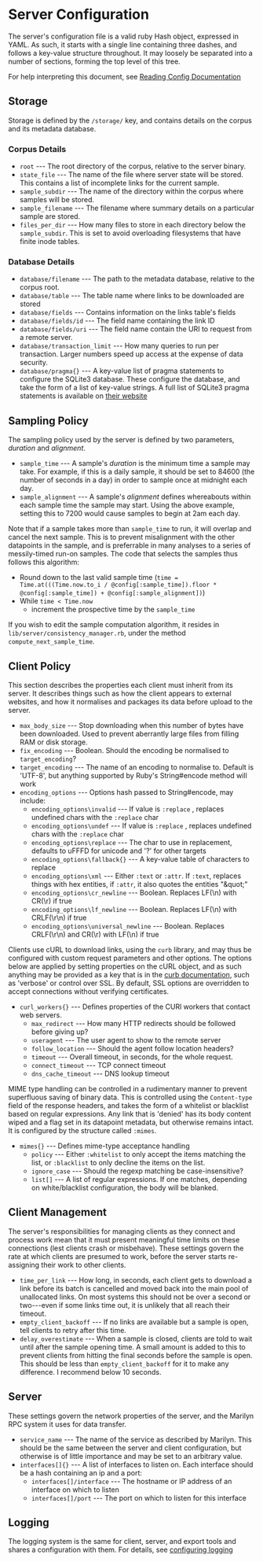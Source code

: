 Server Configuration
====================
The server's configuration file is a valid ruby Hash object, expressed in YAML.  As such, it starts with a single line containing three dashes, and follows a key-value structure throughout.  It may loosely be separated into a number of sections, forming the top level of this tree.

For help interpreting this document, see [Reading Config Documentation](config_docs.html)

Storage
-------
Storage is defined by the `/storage/` key, and contains details on the corpus and its metadata database.

### Corpus Details

 * `root`            --- The root directory of the corpus, relative to the server binary.
 * `state_file`      --- The name of the file where server state will be stored.  This contains a list of incomplete links for the current sample.
 * `sample_subdir`   --- The name of the directory within the corpus where samples will be stored.
 * `sample_filename` --- The filename where summary details on a particular sample are stored.
 * `files_per_dir`   --- How many files to store in each directory below the `sample_subdir`.  This is set to avoid overloading filesystems that have finite inode tables.

### Database Details

 * `database/filename`          --- The path to the metadata database, relative to the corpus root.
 * `database/table`             --- The table name where links to be downloaded are stored
 * `database/fields`            --- Contains information on the links table's fields
 * `database/fields/id`         --- The field name containing the link ID
 * `database/fields/uri`        --- The field name contain the URI to request from a remote server.
 * `database/transaction_limit` --- How many queries to run per transaction.  Larger numbers speed up access at the expense of data security.
 * `database/pragma{}`          --- A key-value list of pragma statements to configure the SQLite3 database.  These configure the database, and take the form of a list of key-value strings.  A full list of SQLite3 pragma statements is available on [their website](http://www.sqlite.org/pragma.html)


Sampling Policy
---------------
The sampling policy used by the server is defined by two parameters, *duration* and *alignment*.  

 * `sample_time` --- A sample's *duration* is the minimum time a sample may take.  For example, if this is a daily sample, it should be set to 84600 (the number of seconds in a day) in order to sample once at midnight each day.
 * `sample_alignment` --- A sample's *alignment* defines whereabouts within each sample time the sample may start.  Using the above example, setting this to 7200 would cause samples to begin at 2am each day.

Note that if a sample takes more than `sample_time` to run, it will overlap and cancel the next sample.  This is to prevent misalignment with the other datapoints in the sample, and is preferrable in many analyses to a series of messily-timed run-on samples.  The code that selects the samples thus follows this algorithm:

 * Round down to the last valid sample time (`time = Time.at(((Time.now.to_i / @config[:sample_time]).floor * @config[:sample_time]) + @config[:sample_alignment])`)
 * While `time < Time.now`
   * increment the prospective time by the `sample_time`

If you wish to edit the sample computation algorithm, it resides in `lib/server/consistency_manager.rb`, under the method `compute_next_sample_time`.

Client Policy
-------------
This section describes the properties each client must inherit from its server.  It describes things such as how the client appears to external websites, and how it normalises and packages its data before upload to the server.
 
 * `max_body_size` --- Stop downloading when this number of bytes have been downloaded.  Used to prevent aberrantly large files from filling RAM or disk storage.
 * `fix_encoding` --- Boolean. Should the encoding be normalised to `target_encoding`?
 * `target_encoding` --- The name of an encoding to normalise to.  Default is 'UTF-8', but anything supported by Ruby's String#encode method will work
 * `encoding_options` --- Options hash passed to String#encode, may include:
   * `encoding_options\invalid` --- If value is `:replace` , replaces undefined chars with the `:replace` char
   * `encoding_options\undef` --- If value is `:replace` , replaces undefined chars with the `:replace` char
   * `encoding_options\replace` --- The char to use in replacement, defaults to uFFFD for unicode and '?' for other targets
   * `encoding_options\fallback{}` --- A key-value table of characters to replace
   * `encoding_options\xml` --- Either `:text` or `:attr`.  If `:text`, replaces things with hex entities, if `:attr`, it also quotes the entities "&amp;quot;"
   * `encoding_options\cr_newline` --- Boolean. Replaces LF(\n) with CR(\r) if true
   * `encoding_options\lf_newline` --- Boolean. Replaces LF(\n) with CRLF(\r\n) if true
   * `encoding_options\universal_newline` --- Boolean.  Replaces CRLF(\r\n) and CR(\r) with LF(\n) if true

Clients use cURL to download links, using the `curb` library, and may thus be configured with custom request parameters and other options.  The options below are applied by setting properties on the cURL object, and as such anything may be provided as a key that is in the [curb documentation](https://rubygems.org/gems/curb), such as 'verbose' or control over SSL.  By default, SSL options are overridden to accept connections without verifying certificates.

 * `curl_workers{}` --- Defines properties of the CURl workers that contact web servers.
   * `max_redirect` --- How many HTTP redirects should be followed before giving up?
   * `useragent` --- The user agent to show to the remote server
   * `follow_location` --- Should the agent follow location headers?
   * `timeout` --- Overall timeout, in seconds, for the whole request.
   * `connect_timeout` --- TCP connect timeout
   * `dns_cache_timeout` --- DNS lookup timeout

MIME type handling can be controlled in a rudimentary manner to prevent superfluous saving of binary data.  This is controlled using the `Content-type` field of the response headers, and takes the form of a whitelist or blacklist based on regular expressions.  Any link that is 'denied' has its body content wiped and a flag set in its datapoint metadata, but otherwise remains intact. It is configured by the structure called `:mimes`.

 * `mimes{}` --- Defines mime-type acceptance handling
   * `policy` --- Either `:whitelist` to only accept the items matching the list, or `:blacklist` to only decline the items on the list.
   * `ignore_case` --- Should the regexp matching be case-insensitive?
   * `list[]` --- A list of regular expressions.  If one matches, depending on white/blacklist configuration, the body will be blanked.


Client Management
-----------------
The server's responsibilities for managing clients as they connect and process work mean that it must present meaningful time limits on these connections (lest clients crash or misbehave).  These settings govern the rate at which clients are presumed to work, before the server starts re-assigning their work to other clients.

 * `time_per_link` --- How long, in seconds, each client gets to download a link before its batch is cancelled and moved back into the main pool of unallocated links.  On most systems this should not be over a second or two---even if some links time out, it is unlikely that all reach their timeout.  
 * `empty_client_backoff` --- If no links are available but a sample is open, tell clients to retry after this time.
 * `delay_overestimate` --- When a sample is closed, clients are told to wait until after the sample opening time.  A small amount is added to this to prevent clients from hitting the final seconds before the sample is open.  This should be less than `empty_client_backoff` for it to make any difference.  I recommend below 10 seconds.


Server
------
These settings govern the network properties of the server, and the Marilyn RPC system it uses for data transfer.


 * `service_name` --- The name of the service as described by Marilyn.  This should be the same between the server and client configuration, but otherwise is of little importance and may be set to an arbitrary value.
 * `interfaces[]{}` --- A list of interfaces to listen on.  Each interface should be a hash containing an ip and a port:
    * `interfaces[]/interface` --- The hostname or IP address of an interface on which to listen
    * `interfaces[]/port` --- The port on which to listen for this interface


Logging
-------
The logging system is the same for client, server, and export tools and shares a configuration with them.  For details, see [configuring logging](log_config.html)
